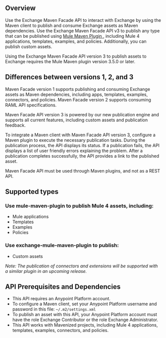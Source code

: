 ## Overview

Use the Exchange Maven Facade API to interact with Exchange by using the Maven client to publish and consume Exchange assets as Maven dependencies. Use the Exchange Maven Facade API v3 to publish any type that can be published using [Mule Maven Plugin ](https://docs.mulesoft.com/mule-runtime/4.3/mmp-concept), including Mule 4 applications, templates, examples, and policies. Additionally, you can publish custom assets.

Using the Exchange Maven Facade API version 3 to publish assets to Exchange requires the Mule Maven plugin version 3.5.0 or later.

## Differences between versions 1, 2, and 3

Maven Facade version 1 supports publishing and consuming Exchange assets as Maven dependencies, including apps, templates, examples, connectors, and policies. Maven Facade version 2 supports consuming RAML API specifications.

Maven Facade API version 3 is powered by our new publication engine and supports all current features, including custom assets and publication feedback.

To integrate a Maven client with Maven Facade API version 3, configure a Maven plugin to execute the necessary publication tasks. During the publication process, the API displays its status. If a publication fails, the API displays a list of user friendly errors explaining the problem. After a publication completes successfully, the API provides a link to the published asset.

Maven Facade API must be used through Maven plugins, and not as a REST API.

## Supported types

### Use mule-maven-plugin to publish Mule 4 assets, including:

- Mule applications
- Templates
- Examples
- Policies

### Use exchange-mule-maven-plugin to publish:

- Custom assets

_Note: The publication of connectors and extensions will be supported with a similar plugin in an upcoming release._

## API Prerequisites and Dependencies

- This API requires an Anypoint Platform account.
- To configure a Maven client, set your Anypoint Platform username and password in this file: `~/.m2/settings.xml`
- To publish an asset with this API, your Anypoint Platform account must have the role Exchange Contributor or the role Exchange Administrator.
- This API works with Mavenized projects, including Mule 4 applications, templates, examples, connectors, and policies.
